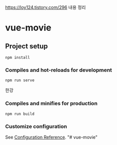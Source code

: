 https://loy124.tistory.com/296 내용 정리 

# vue-movie

## Project setup
```
npm install
```

### Compiles and hot-reloads for development
```
npm run serve
```

한강
### Compiles and minifies for production
```
npm run build
```
### Customize configuration
See [Configuration Reference](https://cli.vuejs.org/config/).
"# vue-movie" 
